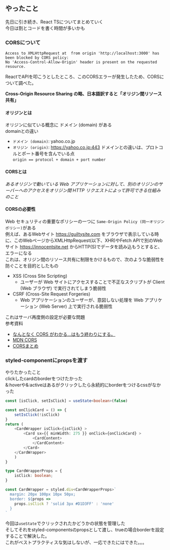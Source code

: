 ## やったこと
先日に引き続き、React TSについてまとめていく  
今日は割とコードを書く時間が多いかも

### CORSについて
```
Access to XMLHttpRequest at  from origin 'http://localhost:3000' has been blocked by CORS policy: 
No 'Access-Control-Allow-Origin' header is present on the requested resource.
```
ReactでAPIを叩こうとしたところ、このCORSエラーが発生したため、CORSについて調べた。

**Cross-Origin Resource Sharing の略、日本語訳すると「オリジン間リソース共有」**  
#### オリジンとは  
オリジンに似ている概念に ドメイン (domain) がある  
domainとの違い  
- `ドメイン (domain)`: yahoo.co.jp
- `オリジン (origin)`: https://yahoo.co.jp:443
ドメインとの違いは、プロトコルとポート番号を含んでいる点  
`origin == protocol + domain + port number`  

#### CORSとは  
*あるオリジンで動いている Web アプリケーションに対して、別のオリジンのサーバーへのアクセスをオリジン間 HTTP リクエストによって許可できる仕組みのこと*  


#### CORSの必要性
Web セキュリティの重要なポリシーの一つに `Same-Origin Policy (同一オリジンポリシー)`がある  
例えば、あるWebサイト https://guiltysite.com をブラウザで表示している時に、このWebページからXMLHttpRequest(以下、XHR)やFetch APIで別のWebサイト https://innocentsite.net からHTTP(S)でデータを読み込もうとすると、エラーになる  
これは、オリジン間のリソース共有に制限をかけるもので、次のような脆弱性を防ぐことを目的としたもの  
- XSS (Cross Site Scripting)
  - ユーザーが Web サイトにアクセスすることで不正なスクリプトが Client (Web ブラウザ) で実行されてしまう脆弱性
- CSRF (Cross-Site Request Forgeries)
  - Web アプリケーションのユーザーが、意図しない処理を Web アプリケーション (Web Server) 上で実行される脆弱性

これはサーバ再度側の設定が必要な問題  
参考資料 
- [なんとなく CORS がわかる...はもう終わりにする。](https://qiita.com/att55/items/2154a8aad8bf1409db2b)  
- [MDN CORS](https://developer.mozilla.org/ja/docs/Web/HTTP/CORS)  
- [CORSまとめ](https://qiita.com/tomoyukilabs/items/81698edd5812ff6acb34)


### styled-componentにpropsを渡す
やりたかったこと  
clickしたcardのborderをつけたかった  
&:hoverや&:activeはあるがクリックしたら永続的にborderをつけるcssがなかった  

```ts
const [isClick, setIsClick] = useState<boolean>(false)

const onClickCard = () => {
	setIsClick(!isClick)
}
return (
	<CardWrapper isClick={isClick} >
		<Card sx={{ minWidth: 275 }} onClick={onClickCard} >
			<CardContent>
			</CardContent>
		</Card>
	</CardWrapper>
	)
}

type CardWrapperProps = {
	isClick: boolean;
}

const CardWrapper = styled.div<CardWrapperProps>`
  margin: 20px 100px 10px 50px;
  border: ${props =>
	props.isClick ? 'solid 3px #D1D3FF' : 'none'
  }
`
```
今回は`useState`でクリックされたかどうかの状態を管理した  
そしてそれをstyled-componentsのpropsとして渡し、trueの場合borderを設定することで解決した。  
これがベストプラクティスな気はしないが、一応できたにはできた。。。  
